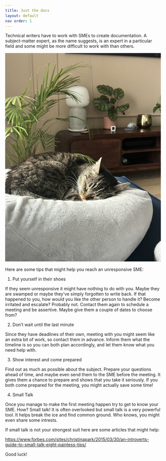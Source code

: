 ```yaml
---
title: Just the docs 
layout: default
nav order: 1
---
```


Technical writers have to work with SMEs to create documentation. A subject-matter expert, as the name suggests, is an expert in a particular field and some might be more difficult to work with than others.

![alt text](../images/Lucynka.jpg)



Here are some tips that might help you reach an unresponsive SME:

1. Put yourself in their shoes

If they seem unresponsive it might have nothing to do with you. Maybe they are swamped or maybe they’ve simply forgotten to write back. 
If that happened to you, how would you like the other person to handle it? Become irritated and escalate? Probably not. Contact them again to schedule a meeting and be assertive. Maybe give them a couple of dates to choose from?

2. Don’t wait until the last minute

Since they have deadlines of their own, meeting with you might seem like an extra bit of work, so contact them in advance. Inform them what the timeline is so you can both plan accordingly, and let them know what you need help with.

3. Show interest and come prepared

Find out as much as possible about the subject. Prepare your questions ahead of time, and maybe even send them to the SME before the meeting. It gives them a chance to prepare and shows that you take it seriously. If you both come prepared for the meeting, you might actually save some time!

4. Small Talk 

Once you manage to make the first meeting happen try to get to know your SME. How? Small talk! It is often overlooked but small talk is a very powerful tool. It helps break the ice and find common ground. Who knows, you might even share some intrests. 

If small talk is not your strongest suit here are some articles that might help:

https://www.forbes.com/sites/christinapark/2015/03/30/an-introverts-guide-to-small-talk-eight-painless-tips/


Good luck!